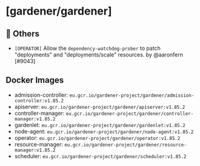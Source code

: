# [gardener/gardener]

## 🏃 Others

- `[OPERATOR]` Allow the `dependency-watchdog-prober` to patch "deployments" and "deployments/scale" resources. by @aaronfern [#9043]

## Docker Images
- admission-controller: `eu.gcr.io/gardener-project/gardener/admission-controller:v1.85.2`
- apiserver: `eu.gcr.io/gardener-project/gardener/apiserver:v1.85.2`
- controller-manager: `eu.gcr.io/gardener-project/gardener/controller-manager:v1.85.2`
- gardenlet: `eu.gcr.io/gardener-project/gardener/gardenlet:v1.85.2`
- node-agent: `eu.gcr.io/gardener-project/gardener/node-agent:v1.85.2`
- operator: `eu.gcr.io/gardener-project/gardener/operator:v1.85.2`
- resource-manager: `eu.gcr.io/gardener-project/gardener/resource-manager:v1.85.2`
- scheduler: `eu.gcr.io/gardener-project/gardener/scheduler:v1.85.2`
